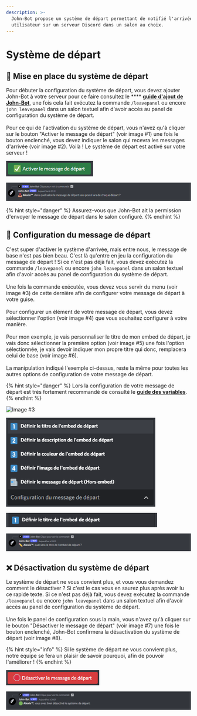 ```yaml
---
description: >-
  John-Bot propose un système de départ permettant de notifié l'arrivée d'un
  utilisateur sur un serveur Discord dans un salon au choix.
---
```


# Système de départ

## :wave: Mise en place du système de départ

Pour débuter la configuration du système de départ, vous devez ajouter John-Bot à votre serveur pour ce faire consultez le **** [**guide d'ajout de John-Bot**](../#ajouter-john-bot-a-votre-serveur-discord), une fois cela fait exécutez la commande `/leavepanel` <mark style="color:blue;"></mark> ou encore `john leavepanel` dans un salon textuel afin d'avoir accès au panel de configuration du système de départ.\
\
Pour ce qui de l'activation du système de départ, vous n'avez qu'à cliquer sur le bouton "Activer le message de départ" (voir image #1) une fois le bouton enclenché, vous devez indiquer le salon qui recevra les messages d'arrivée (voir image #2). Voilà ! Le système de départ est activé sur votre serveur ! &#x20;

![Image #1](../.gitbook/assets/activerdepart.png)

![Image #2](../.gitbook/assets/salondepart.png)

{% hint style="danger" %}
Assurez-vous que John-Bot ait la permission d'envoyer le message de départ dans le salon configuré.
{% endhint %}

## :art: Configuration du message de départ

C'est super d'activer le système d'arrivée, mais entre nous, le message de base n'est pas bien beau. C'est là qu'entre en jeu la configuration du message de départ ! Si ce n'est pas déjà fait, vous devez exécutez la commande `/leavepanel` <mark style="color:blue;"></mark> ou encore `john leavepanel` dans un salon textuel afin d'avoir accès au panel de configuration du système de départ. \
\
Une fois la commande exécutée, vous devez vous servir du menu (voir image #3) de cette dernière afin de configurer votre message de départ à votre guise.\
\
Pour configurer un élément de votre message de départ, vous devez sélectionner l'option (voir image #4) que vous souhaitez configurer à votre manière.\
\
Pour mon exemple, je vais personnaliser le titre de mon embed de départ, je vais donc sélectionner la première option (voir image #5) une fois l'option sélectionnée, je vais devoir indiquer mon propre titre qui donc, remplacera celui de base (voir image #6). \
\
La manipulation indiqué l'exemple ci-dessus, reste la même pour toutes les autres options de configuration de votre message de départ.

{% hint style="danger" %}
Lors la configuration de votre message de départ est très fortement recommandé de consulté le [**guide des variables**](../autres/variables.md).
{% endhint %}

![Image #3](../.gitbook/assets/configdépart.png)

![Image #4](../.gitbook/assets/menudepart.png)

![Image #5](../.gitbook/assets/deftitredepart.png)

![Image #6](../.gitbook/assets/titredepart.png)

## :x: Désactivation du système de départ

Le système de départ ne vous convient plus, et vous vous demandez comment le désactiver ? Si c'est le cas vous en saurez plus après avoir lu ce rapide texte. Si ce n'est pas déjà fait, vous devez exécutez la commande `/leavepanel` ou encore `john leavepanel` dans un salon textuel afin d'avoir accès au panel de configuration du système de départ. \
\
Une fois le panel de configuration sous la main, vous n'avez qu'à cliquer sur le bouton "Désactiver le message de départ" (voir image #7) une fois le bouton enclenché, John-Bot confirmera la désactivation du système de départ (voir image #8).

{% hint style="info" %}
Si le système de départ ne vous convient plus, notre équipe se fera un plaisir de savoir pourquoi, afin de pouvoir l'améliorer !
{% endhint %}

![Image #7](../.gitbook/assets/desactiverdepart.png)

![Image #8](../.gitbook/assets/msgdesacdepart.png)
